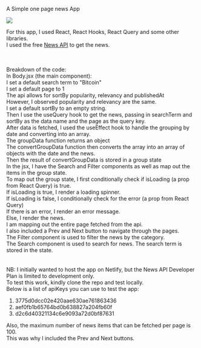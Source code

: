 A Simple one page news App

![](CodingTest.gif)

For this app, I used React, React Hooks, React Query and some other libraries.<br />
I used the free [News API](https://newsapi.org/) to get the news.<br />
<br />
<br />

Breakdown of the code:<br />
In Body.jsx (the main component):<br />
I set a default search term to "Bitcoin"<br />
I set a default page to 1<br />
The api allows for sortBy popularity, relevancy and publishedAt<br />
However, I observed popularity and relevancy are the same.<br />
I set a default sortBy to an empty string.<br />
Then I use the useQuery hook to get the news,
passing in searchTerm and sortBy as the data name and the page as the query key.<br />
After data is fetched, I used the useEffect hook to handle the grouping by date and
converting into an array.<br />
The groupData function returns an object<br />
The convertGroupData function then converts the array into an array of objects with the date and the news.<br />
Then the result of convertGroupData is stored in a group state<br />
In the jsx, I have the Search and Filter components as well as map out the items in the group state.<br />
To map out the group state, I first conditionally check if isLoading (a prop from React Query) is true.<br />
If isLoading is true, I render a loading spinner.<br />
If isLoading is false, I conditionally check for the error (a prop from React Query)<br />
If there is an error, I render an error message.<br />
Else, I render the news.<br />
I am mapping out the entire page fetched from the api.<br />
I also included a Prev and Next button to navigate through the pages.<br />
The Filter component is used to filter the news by the category.<br />
The Search component is used to search for news. The search term is stored in the state.<br />
<br /><br />
NB: I initially wanted to host the app on Netlify, but the News API Developer Plan is limited to development only.<br />
To test this work, kindly clone the repo and test locally.<br />
Below is a list of apiKeys you can use to test the app:<br />

1. 3775d0dcc02e420aae630ae761863436<br />
2. aef0fb1b65764bd0b638827a204fb60f<br />
3. d2c6d40321134c6e9093a72d0bf87631<br />

Also, the maximum number of news items that can be fetched per page is 100.<br />
This was why I included the Prev and Next buttons.

